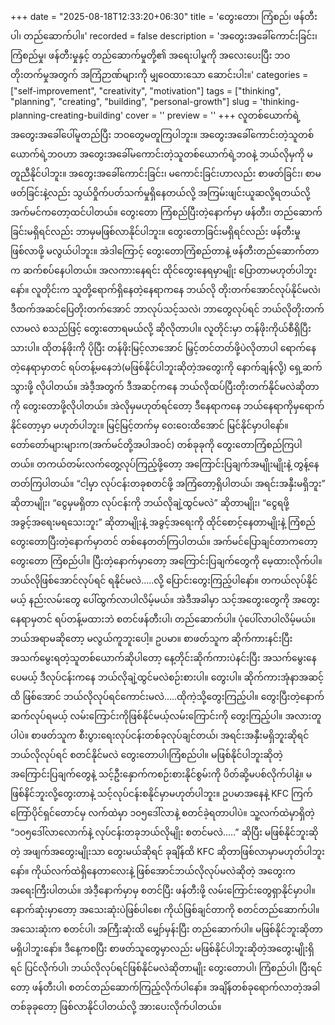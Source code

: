 +++
date = "2025-08-18T12:33:20+06:30"
title = 'တွေးတော၊ ကြံစည်၊ ဖန်တီးပါ၊ တည်ဆောက်ပါ။'
recorded = false
description = 'အတွေးအခေါ်ကောင်းခြင်း၊ ကြံစည်မှု၊ ဖန်တီးမှုနှင့် တည်ဆောက်မှုတို့၏ အရေးပါမှုကို အလေးပေးပြီး ဘဝတိုးတက်မှုအတွက် အကြံဉာဏ်များကို မျှဝေထားသော ဆောင်းပါး။'
categories = ["self-improvement", "creativity", "motivation"]
tags = ["thinking", "planning", "creating", "building", "personal-growth"]
slug = 'thinking-planning-creating-building'
cover = ''
preview = ''
+++
လူတစ်ယောက်ရဲ့အတွေးအခေါ်ပေါ်မူတည်ပြီး ဘဝတွေမတူကြပါဘူး။ အတွေးအခေါ်ကောင်းတဲ့သူတစ်ယောက်ရဲ့ဘဝဟာ အတွေးအခေါ်မကောင်းတဲ့သူတစ်ယောက်ရဲ့ဘဝနဲ့ ဘယ်လိုမှကို မတူညီနိုင်ပါဘူး။ အတွေးအခေါ်ကောင်းခြင်း၊ မကောင်းခြင်းဟာလည်း စာဖတ်ခြင်း၊ စာမဖတ်ခြင်းနဲ့လည်း သွယ်ဝှိုက်ပတ်သက်မှုရှိနေတယ်လို့ အကြမ်းဖျင်းယူဆလို့ရတယ်လို့ အက်မင်ကတော့ထင်ပါတယ်။
တွေးတော ကြံစည်ပြီးတဲ့နောက်မှာ ဖန်တီး၊ တည်ဆောက်ခြင်းမရှိရင်လည်း ဘာမှမဖြစ်လာနိုင်ပါဘူး။ တွေးတောခြင်းမရှိရင်လည်း ဖန်တီးမှုဖြစ်လာဖို့ မလွယ်ပါဘူး။ အဲဒါကြောင့် တွေးတောကြံစည်တာနဲ့ ဖန်တီးတည်ဆောက်တာက ဆက်စပ်နေပါတယ်။ အလကားနေရင်း ထိုင်တွေးနေရမှာမျိုး ပြောတာမဟုတ်ပါဘူးနော်။ လူတိုင်းက သူတို့ရောက်ရှိနေတဲ့နေရာကနေ ဘယ်လို တိုးတက်အောင်လုပ်နိုင်မလဲ၊ ဒီထက်အဆင်ပြေတိုးတက်အောင် ဘာလုပ်သင့်သလဲ၊ ဘာတွေလုပ်ရင် ဘယ်လိုတိုးတက်လာမလဲ စသည်ဖြင့် တွေးတောရမယ်လို့ ဆိုလိုတာပါ။ လူတိုင်းမှာ တန်ဖိုးကိုယ်စီရှိပြီးသားပါ။ ထိုတန်ဖိုးကို ပိုပြီး တန်ဖိုးမြင့်လာအောင် မြှင့်တင်တတ်ဖို့ပဲလိုတာပါ ရောက်နေတဲ့နေရာမှာတင် ရပ်တန့်မနေဘဲ(မဖြစ်နိုင်ပါဘူးဆိုတဲ့အတွေးကို နောက်ချန်လို့) ရှေ့ဆက်သွားဖို့ လိုပါတယ်။ အဲဒီ့အတွက် ဒီအဆင့်ကနေ ဘယ်လိုထပ်ပြီးတိုးတက်နိုင်မလဲဆိုတာကို တွေးတောဖို့လိုပါတယ်။
အဲလိုမှမဟုတ်ရင်တော့ ဒီနေရာကနေ ဘယ်နေရာကိုမှရောက်နိုင်တော့မှာ မဟုတ်ပါဘူး။ မြင့်မြင့်တက်မှ ဝေးဝေးထိအောင် မြင်နိုင်မှာပါနော်။ တော်တော်များများက(အက်မင်တို့အပါအဝင်) တစ်ခုခုကို တွေးတောကြံစည်ကြပါတယ်။ တကယ်တမ်းလက်တွေ့လုပ်ကြည့်ဖို့တော့ အကြောင်းပြချက်အမျိုးမျိုးနဲ့ တွန့်နေတတ်ကြပါတယ်။ “ငါ့မှာ လုပ်ငန်းတခုစတင်ဖို့ အကြံတော့ရှိပါတယ်၊ အရင်းအနှီးမရှိဘူး” ဆိုတာမျိုး၊ “ငွေမှမရှိတာ လုပ်ငန်းကို ဘယ်လိုချဲ့ထွင်မလဲ” ဆိုတာမျိုး၊ “ငွေရဖို့ အခွင့်အရေးမရသေးဘူး” ဆိုတာမျိုးနဲ့ အခွင့်အရေးကို ထိုင်စောင့်နေတာမျိုးနဲ့ ကြံစည်တွေးတောပြီးတဲ့နောက်မှာတင် တစ်နေတတ်ကြပါတယ်။
အက်မင်ပြောချင်တာကတော့ တွေးတော ကြံစည်ပါ။ ပြီးတဲ့နောက်မှာတော့ အကြောင်းပြချက်တွေကို မေ့ထားလိုက်ပါ။ ဘယ်လိုဖြစ်အောင်လုပ်ရင် ရနိုင်မလဲ…..လို့ ပြောင်းတွေးကြည့်ပါနော်။ တကယ်လုပ်နိုင်မယ့် နည်းလမ်းတွေ ပေါ်ထွက်လာပါလိမ့်မယ်။ အဲဒီအခါမှာ သင့်အတွေးတွေကို အတွေးနေရာမှတင် ရပ်တန့်မထားဘဲ စတင်ဖန်တီးပါ၊ တည်ဆောက်ပါ။ ပုံပေါ်လာပါလိမ့်မယ်။ ဘယ်အရာမဆိုတော့ မလွယ်ကူဘူးပေါ့။ ဥပမာ။ စာဖတ်သူက ဆိုက်ကားနင်းပြီးအသက်မွေးရတဲ့သူတစ်ယောက်ဆိုပါတော့ နေ့တိုင်းဆိုက်ကားပဲနင်းပြီး အသက်မွေးနေပေမယ့် ဒီလုပ်ငန်းကနေ ဘယ်လိုချဲ့ထွင်မလဲစဉ်းစားပါ။ တွေးပါ။ ဆိုက်ကားအုံနာအဆင့်ထိ ဖြစ်အောင် ဘယ်လိုလုပ်ရင်ကောင်းမလဲ…..ထိုကဲ့သို့တွေးကြည့်ပါ။ တွေးပြီးတဲ့နောက် ဆက်လုပ်ရမယ့် လမ်းကြောင်းကိုဖြစ်နိုင်မယ့်လမ်းကြောင်းကို တွေးကြည့်ပါ။ အလားတူပါပဲ။ စာဖတ်သူက စီးပွားရေးလုပ်ငန်းတစ်ခုလုပ်ချင်တယ်၊ အရင်းအနှီးမရှိဘူးဆိုရင် ဘယ်လိုလုပ်ရင် စတင်နိုင်မလဲ တွေးတောပါ၊ကြံစည်ပါ။ မဖြစ်နိုင်ပါဘူးဆိုတဲ့ အကြောင်းပြချက်တွေနဲ့ သင့်ဦးနှောက်ကစဉ်းစားနိုင်စွမ်းကို ပိတ်ဆို့မပစ်လိုက်ပါနဲ့။ မဖြစ်နိင်ဘူးလို့တွေးတာနဲ့ သင့်လုပ်ငန်းစနိုင်မှာမဟုတ်ပါဘူး။
ဥပမာအနေနဲ့ KFC ကြက်ကြော်ပိုင်ရှင်တောင်မှ လက်ထဲမှာ ၁၀၅ဒေါ်လာနဲ့ စတင်ခဲ့ရတာပါပဲ။ သူ့လက်ထဲမှာရှိတဲ့ “၁၀၅ဒေါ်လာလောက်နဲ့ လုပ်ငန်းတခုဘယ်လိုမျိုး စတင်မလဲ…..” ဆိုပြီး မဖြစ်နိုင်ဘူးဆိုတဲ့ အဖျက်အတွေးမျိုးသာ တွေးမယ်ဆိုရင် ခုချိန်ထိ KFC ဆိုတာဖြစ်လာမှာမဟုတ်ပါဘူးနော်။ ကိုယ်လက်ထဲရှိနေတာလေးနဲ့ ဖြစ်အောင်ဘယ်လိုလုပ်မလဲဆိုတဲ့ အတွေးက အရေးကြီးပါတယ်။ အဲဒီ့နောက်မှာမှ စတင်ပြီး ဖန်တီးဖို့ လမ်းကြောင်းတွေရှာနိုင်မှာပါ။ နောက်ဆုံးမှာတော့ အသေးဆုံးပဲဖြစ်ပါစေ၊ ကိုယ်ဖြစ်ချင်တာကို စတင်တည်ဆောက်ပါ။ အသေးဆုံးက စတင်ပါ၊ အကြီးဆုံးထိ မျှော်မှန်းပြီး တည်ဆောက်ပါ။ မဖြစ်နိုင်ဘူးဆိုတာ မရှိပါဘူးနော်။
ဒီနေ့ကစပြီး စာဖတ်သူတွေမှာလည်း မဖြစ်နိုင်ပါဘူးဆိုတဲ့အတွေးမျိုးရှိရင် ပြင်လိုက်ပါ၊ ဘယ်လိုလုပ်ရင်ဖြစ်နိုင်မလဲဆိုတာမျိုး တွေးတောပါ၊ ကြံစည်ပါ၊ ပြီးရင်တော့ ဖန်တီးပါ၊ စတင်တည်ဆောက်ကြည့်လိုက်ပါနော်။ အချိန်တစ်ခုရောက်လာတဲ့အခါ တစ်ခုခုတော့ ဖြစ်လာနိုင်ပါတယ်လို့ အားပေးလိုက်ပါတယ်။